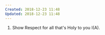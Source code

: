 ```yaml
---
Created: 2018-12-23 11:48
Updated: 2018-12-23 11:48
---
```



1. Show Respect for all that's Holy to you I(A).